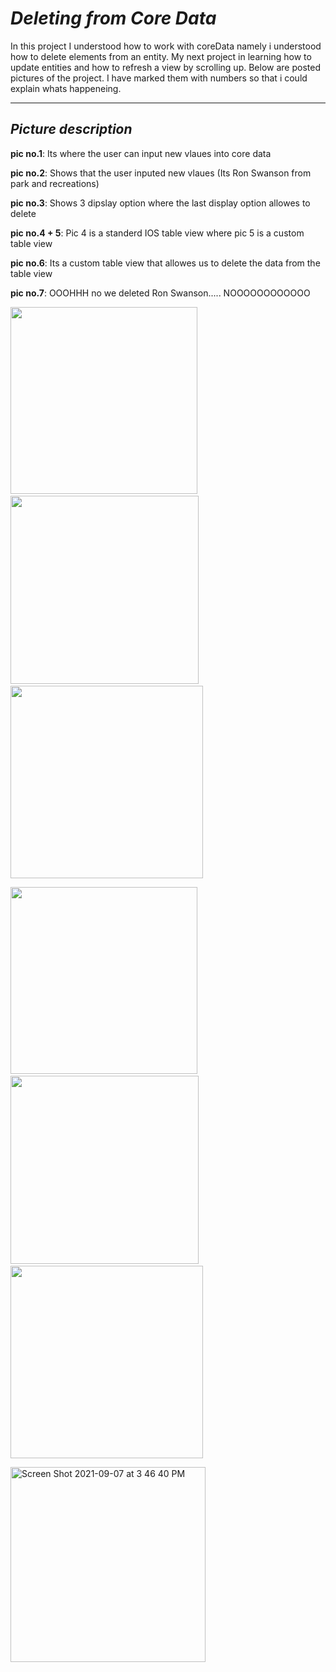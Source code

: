 # *Deleting from Core Data*

In this project I understood how to work with coreData namely i understood how to delete elements from an entity. My next project in learning how to update entities 
and how to refresh a view by scrolling up. Below are posted pictures of the project. I have marked them with numbers so that i could explain whats happeneing.

--------------------------------------------------------------------------------------------------------------------------------------------------------------------

## *Picture description*

**pic no.1**: Its where the user can input new vlaues into core data

**pic no.2**: Shows that the user inputed new vlaues (Its Ron Swanson from park and recreations)

**pic no.3**: Shows 3 dipslay option where the last display option allowes to delete

**pic no.4 + 5**: Pic 4 is a standerd IOS table view where pic 5 is a custom table view

**pic no.6**: Its a custom table view that allowes us to delete the data from the table view

**pic no.7**: OOOHHH no we deleted Ron Swanson..... NOOOOOOOOOOOO

<p float="left">
  <img src="https://user-images.githubusercontent.com/67702241/132356243-6e95d28f-9384-4fab-82ab-9a5b1e92780c.png" width="299" />
  &nbsp;&nbsp;
  <img src="https://user-images.githubusercontent.com/67702241/132356272-2d538d94-9a1d-4cfe-8464-954620f0b685.png" width="301" /> 
  &nbsp;&nbsp;
  <img src="https://user-images.githubusercontent.com/67702241/132356757-ad8caf1f-4e09-4f35-accd-d32f1fb62754.png" width="308" />
</p>

<p float="left">
  <img src="https://user-images.githubusercontent.com/67702241/132361535-035883c3-cc76-4093-a84c-4a2d9cdb0bce.png" width="299" />
  &nbsp;&nbsp;
  <img src="https://user-images.githubusercontent.com/67702241/132361541-4efb27f3-f613-4d96-8ccb-537610910190.png" width="301" /> 
  &nbsp;&nbsp;
  <img src="Screen Shot 2021-09-07 at 3 46 27 PM" src="https://user-images.githubusercontent.com/67702241/132361543-a1d70060-e19e-4bc1-aa33-db8128da696b.png" width="308" />
</p>


<img width="312" alt="Screen Shot 2021-09-07 at 3 46 40 PM" src="https://user-images.githubusercontent.com/67702241/132361549-87f23053-c75c-45b2-9efa-1b5a1052dc9b.png">


